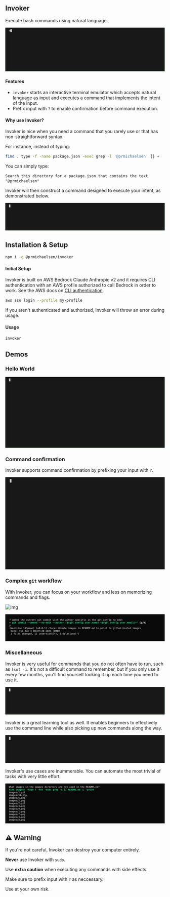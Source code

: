 ## Invoker

Execute bash commands using natural language.

![img](https://github.com/prmichaelsen/invoker/blob/mainline/images/9.gif?raw=true)

#### Features

- `invoker` starts an interactive terminal emulator which accepts natural language
  as input and executes a command that implements the intent of the input.
- Prefix input with `?` to enable confirmation before command execution.

#### Why use Invoker?

Invoker is nice when you need a command that you rarely use or that has non-straightforward syntax.

For instance, instead of typing:

```sh
find . type -f -name package.json -exec grep -l '@prmichaelsen' {} +
```

You can simply type:

```
Search this directory for a package.json that contains the text "@prmichaelsen"
```

Invoker will then construct a command designed to execute your intent, as demonstrated below.

![img](https://github.com/prmichaelsen/invoker/blob/mainline/images/4.gif?raw=true)

## Installation & Setup

```sh
npm i -g @prmichaelsen/invoker
```

#### Initial Setup

Invoker is built on AWS Bedrock Claude Anthropic v2 and it requires CLI authentication with an AWS profile
authorized to call Bedrock in order to work. See the AWS docs on [CLI authentication](https://docs.aws.amazon.com/signin/latest/userguide/command-line-sign-in.html).

```sh
aws sso login --profile my-profile
```

If you aren't authenticated and authorized, Invoker will throw an error during usage.

#### Usage

```sh
invoker
```

## Demos

### Hello World

![img](https://github.com/prmichaelsen/invoker/blob/mainline/images/3.gif?raw=true)

### Command confirmation

Invoker supports command confirmation by prefixing your input
with `?`.

![img](https://github.com/prmichaelsen/invoker/blob/mainline/images/5.gif?raw=true)

### Complex `git` workflow

With Invoker, you can focus on your
workflow and less on memorizing commands and flags.

![img](https://github.com/prmichaelsen/invoker/blob/mainline/images/8.gif?raw=true)

![img](https://github.com/prmichaelsen/invoker/blob/mainline/images/14.png?raw=true)

### Miscellaneous

Invoker is very useful for commands that you do not often
have to run, such as `lsof -i`. It's not a difficult command to
remember, but if you only use it every few months, you'll find yourself
looking it up each time you need to use it.

![img](https://github.com/prmichaelsen/invoker/blob/mainline/images/7.gif?raw=true)

Invoker is a great learning tool as well. It enables beginners
to effectively use the command line while also picking up
new commands along the way.

![img](https://github.com/prmichaelsen/invoker/blob/mainline/images/6.gif?raw=true)

Invoker's use cases are inummerable. You can automate the most trivial of tasks with
very little effort.

![img](https://github.com/prmichaelsen/invoker/blob/mainline/images/13.png?raw=true)

## ⚠️ Warning

If you're not careful, Invoker can destroy your computer entirely.

**Never** use Invoker with `sudo`.

Use **extra caution** when executing any commands with side effects.

Make sure to prefix input with `?` as neccessary.

Use at your own risk.
